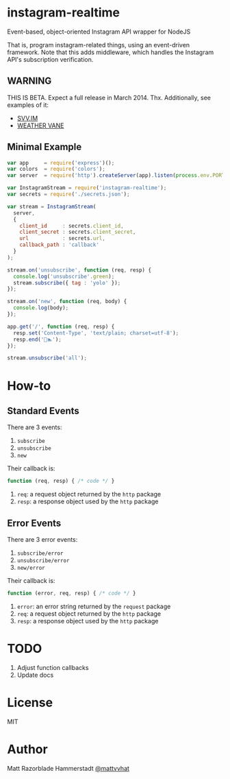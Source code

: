 # instagram-realtime

Event-based, object-oriented Instagram API wrapper for NodeJS

That is, program instagram-related things, using an event-driven framework.
Note that this adds middleware, which handles the Instagram API's subscription
verification.

## WARNING

THIS IS BETA. Expect a full release in March 2014. Thx. Additionally, see examples of it:

* [SVV.IM](http://svv.im)
* [WEATHER VANE](http://weather-vane.jit.su)

## Minimal Example

```js
var app     = require('express')();
var colors  = require('colors');
var server  = require('http').createServer(app).listen(process.env.PORT || 5000);

var InstagramStream = require('instagram-realtime');
var secrets = require('./secrets.json');

var stream = InstagramStream(
  server,
  {
    client_id     : secrets.client_id,
    client_secret : secrets.client_secret,
    url           : secrets.url,
    callback_path : 'callback'
  }
);

stream.on('unsubscribe', function (req, resp) {
  console.log('unsubscribe'.green);
  stream.subscribe({ tag : 'yolo' });
});

stream.on('new', function (req, body) {
  console.log(body);
});

app.get('/', function (req, resp) {
  resp.set('Content-Type', 'text/plain; charset=utf-8');
  resp.end('🍕🏊');
});

stream.unsubscribe('all');
```

# How-to

## Standard Events

There are 3 events:
1. `subscribe`
2. `unsubscribe`
3. `new`

Their callback is:
```js
function (req, resp) { /* code */ }
```

1. `req`: a request object returned by the `http` package
2. `resp`: a response object used by the `http` package

## Error Events

There are 3 error events:
1. `subscribe/error`
2. `unsubscribe/error`
3. `new/error`

Their callback is:
```js
function (error, req, resp) { /* code */ }
```

1. `error`: an error string returned by the `request` package
2. `req`: a request object returned by the `http` package
3. `resp`: a response object used by the `http` package

# TODO

1. Adjust function callbacks
2. Update docs

# License

MIT

# Author

Matt Razorblade Hammerstadt [@mattvvhat](https://twitter.com/mattvvhat)
